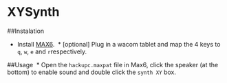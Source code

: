 # XYSynth
##Instalation
  * Install [MAX6](https://cycling74.com/downloads/older).
  * [optional] Plug in a wacom tablet and map the 4 keys to `q`, `w`, `e` and `r`respectively.
  
##Usage
  * Open the `hackupc.maxpat` file in Max6, click the speaker (at the bottom) to enable sound and double click the `synth XY` box.
  
